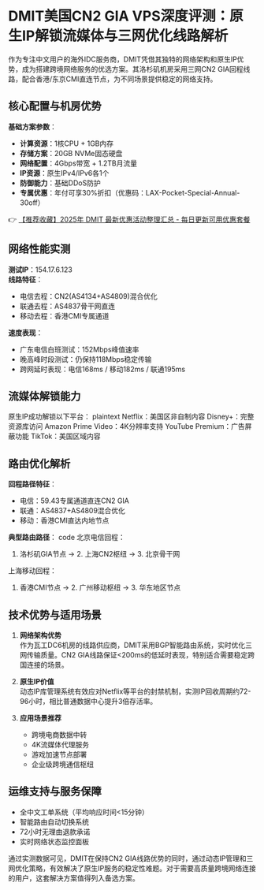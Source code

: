 # DMIT美国CN2 GIA VPS深度评测：原生IP解锁流媒体与三网优化线路解析

作为专注中文用户的海外IDC服务商，DMIT凭借其独特的网络架构和原生IP优势，成为搭建跨境网络服务的优选方案。其洛杉矶机房采用三网CN2 GIA回程线路，配合香港/东京CMI直连节点，为不同场景提供稳定的网络支持。

## 核心配置与机房优势
**基础方案参数**：
- **计算资源**：1核CPU + 1GB内存
- **存储方案**：20GB NVMe固态硬盘
- **网络配置**：4Gbps带宽 + 1.2TB月流量
- **IP资源**：原生IPv4/IPv6各1个
- **防御能力**：基础DDoS防护
- **专属优惠**：年付可享30%折扣（优惠码：LAX-Pocket-Special-Annual-30off）

👉 [【推荐收藏】2025年 DMIT 最新优惠活动整理汇总 - 每日更新可用优惠套餐](https://bit.ly/dmit_coupon)

## 网络性能实测
**测试IP**：154.17.6.123  
**线路特征**：
- 电信去程：CN2(AS4134+AS4809)混合优化
- 联通去程：AS4837骨干网直连
- 移动去程：香港CMI专属通道

**速度表现**：
- 广东电信白班测试：152Mbps峰值速率
- 晚高峰时段测试：仍保持118Mbps稳定传输
- 跨网延时表现：电信168ms / 移动182ms / 联通195ms

## 流媒体解锁能力
原生IP成功解锁以下平台：
plaintext
Netflix：美国区非自制内容
Disney+：完整资源库访问
Amazon Prime Video：4K分辨率支持
YouTube Premium：广告屏蔽功能
TikTok：美国区域内容

## 路由优化解析
**回程路径特征**：
- 电信：59.43专属通道直连CN2 GIA
- 联通：AS4837+AS4809混合优化
- 移动：香港CMI直达内地节点

**典型路由路径**：
code
北京电信回程：
1. 洛杉矶GIA节点 → 2. 上海CN2枢纽 → 3. 北京骨干网

上海移动回程：
1. 香港CMI节点 → 2. 广州移动枢纽 → 3. 华东地区节点

## 技术优势与适用场景
1. **网络架构优势**  
   作为瓦工DC6机房的线路供应商，DMIT采用BGP智能路由系统，实时优化三网传输质量。CN2 GIA线路保证<200ms的低延时表现，特别适合需要稳定跨国连接的场景。

2. **原生IP价值**  
   动态IP库管理系统有效应对Netflix等平台的封禁机制，实测IP回收周期约72-96小时，相比普通数据中心提升3倍存活率。

3. **应用场景推荐**  
   - 跨境电商数据中转
   - 4K流媒体代理服务
   - 游戏加速节点部署
   - 企业级跨境通信枢纽

## 运维支持与服务保障
- 全中文工单系统（平均响应时间<15分钟）
- 智能路由自动切换系统
- 72小时无理由退款承诺
- 实时网络状态监控面板

通过实测数据可见，DMIT在保持CN2 GIA线路优势的同时，通过动态IP管理和三网优化策略，有效解决了原生IP服务的稳定性难题。对于需要高质量跨境网络连接的用户，这套解决方案值得列入备选方案。